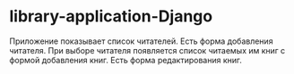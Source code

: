 # library-application-Django
Приложение показывает список читателей. Есть форма добавления читателя.
При выборе читателя появляется список читаемых им книг с формой добавления книг.
Есть форма редактирования книг.
